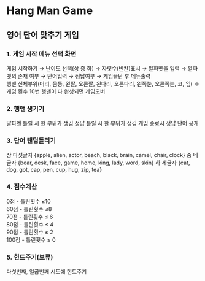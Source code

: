 # Hang Man Game

## 영어 단어 맞추기 게임

### 1. 게임 시작 메뉴 선택 화면   

 게임 시작하기 → 난이도 선택(상 중 하) → 자릿수(빈칸)표시 → 알파벳을 입력 → 알파벳의 존재 여부 → 단어입력 → 정답여부 → 게임끝난 후 메뉴출력   
   행맨 신체부위(머리, 몸통, 왼팔, 오른팔, 왼다리, 오른다리, 왼쪽눈, 오른쪽눈, 코, 입) → 게임 횟수 10번 행맨이 다 완성되면 게임오버

### 2. 행맨 생기기

   알파벳 틀릴 시 한 부위가 생김
   정답 틀릴 시 한 부위가 생김
   게임 종료시 정답 단어 공개

### 3. 단어 랜덤돌리기

   상 다섯글자 {apple, alien, actor, beach, black, brain, camel, chair, clock}
중 네글자 {bear, desk, face, game, home, king, lady, word, skin}
하 세글자 {cat, dog, got, cap, pen, cup, hug, zip, tea}

### 4. 점수계산   

   0점 - 틀린횟수 ≤10   
   60점 - 틀린횟수 ≤8   
   70점 - 틀린횟수 ≤ 6   
   80점 - 틀린횟수 ≤ 4    
   90점 -  틀린횟수 ≤ 2   
   100점 - 틀린횟수 ≤ 0    

### 5. 힌트주기(보류)   

   다섯번째, 일곱번째 시도에 힌트주기
